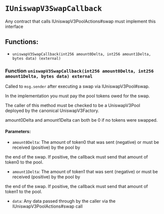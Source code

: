 # `IUniswapV3SwapCallback`

Any contract that calls IUniswapV3PoolActions#swap must implement this interface

## Functions:

- `uniswapV3SwapCallback(int256 amount0Delta, int256 amount1Delta, bytes data) (external)`

### Function `uniswapV3SwapCallback(int256 amount0Delta, int256 amount1Delta, bytes data) external`

Called to `msg.sender` after executing a swap via IUniswapV3Pool#swap.

In the implementation you must pay the pool tokens owed for the swap.

The caller of this method must be checked to be a UniswapV3Pool deployed by the canonical UniswapV3Factory.

amount0Delta and amount1Delta can both be 0 if no tokens were swapped.

#### Parameters:

- `amount0Delta`: The amount of token0 that was sent (negative) or must be received (positive) by the pool by

the end of the swap. If positive, the callback must send that amount of token0 to the pool.

- `amount1Delta`: The amount of token1 that was sent (negative) or must be received (positive) by the pool by

the end of the swap. If positive, the callback must send that amount of token1 to the pool.

- `data`: Any data passed through by the caller via the IUniswapV3PoolActions#swap call
